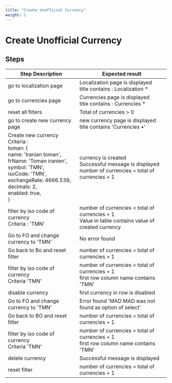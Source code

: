 ```yaml
---
title: "Create Unofficial Currency"
weight: 2
---
```


# Create Unofficial Currency
## Steps
| Step Description | Expected result |
| ----- | ----- |
| go to localization page | Localization page is displayed<br>title contains : Localization * |
| go to currencies page | Currencies page is displayed<br>title contains : Currencies * |
| reset all filters | Total of currencies > 0 |
| go to create new currency page | new currency page is displayed<br>title contains 'Currencies •' |
| Create new currency<br>Criteria :<br>toman: {<br>      name: 'Iranian toman',<br>      frName: 'Toman iranien',<br>      symbol: 'TMN',<br>      isoCode: 'TMN',<br>      exchangeRate: 4666.539,<br>      decimals: 2,<br>      enabled: true,<br>    } | currency is created<br>Successful message is displayed<br>number of currencies = total of currencies + 1 |
| filter by iso code of currency<br>Criteria : 'TMN' | number of currencies < total of currencies + 1<br>Value in table contains value of created currency |
| Go to FO and change currency to 'TMN' | No error found |
| Go back to Bo and reset filter | number of currencies = total of currencies + 1 |
| filter by iso code of currency <br>Criteria 'TMN' | number of currencies > total of currencies + 1<br>first row column name contains 'TMN' |
| disable currency | first currency in row is disabled |
| Go to FO and change currency to 'TMN' | Error found 'MAD MAD was not found as option of select' |
| Go back to BO and reset filter | number of currencies = total of currencies + 1 |
| filter by iso code of currency <br>Criteria 'TMN' | number of currencies > total of currencies + 1<br>first row column name contains 'TMN' |
| delete currency | Successful message is displayed |
| reset filter | number of currencies = total of currencies + 1 |
